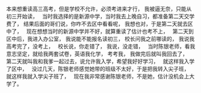 本来想重读高三高考，但是学校不允许，必须考进来才行，
我被逼无奈，只能从初三开始读，
&nbsp;
当时我选择的是新源中学，当时我去上晚自习，都准备第二天交学费了，
结果后面的哥们说，你咋不去区中看看呢，
我想也对，于是第二天就去区中了，
&nbsp;
现在想想当时的新源中学并不好，就算重读了估计也考不上，
&nbsp;
第二天到区中后，我进入办公室，
我说能不能报名读初三，
校长问我之前哪读的，
我说我高考完了，没考上，
&nbsp;
校长说，你走错了，
我说，没走错，
&nbsp;
当时陈银老师，看我意志坚定，就给我两套试卷，英语我化学，
考考我，
我做完后就叫我回去了，
&nbsp;
第二天就叫我和我爹一起过去，说允许我入学，希望我好好学习，
&nbsp;
就这样我入学了区中，
&nbsp;
没过几天，陈银老师感觉她带的班级不太好，于是把我转入尖子班，
&nbsp;
就这样我就入学尖子班了，
&nbsp;
现在我非常感谢陈银老师，不是她，估计没机会上大学了。
